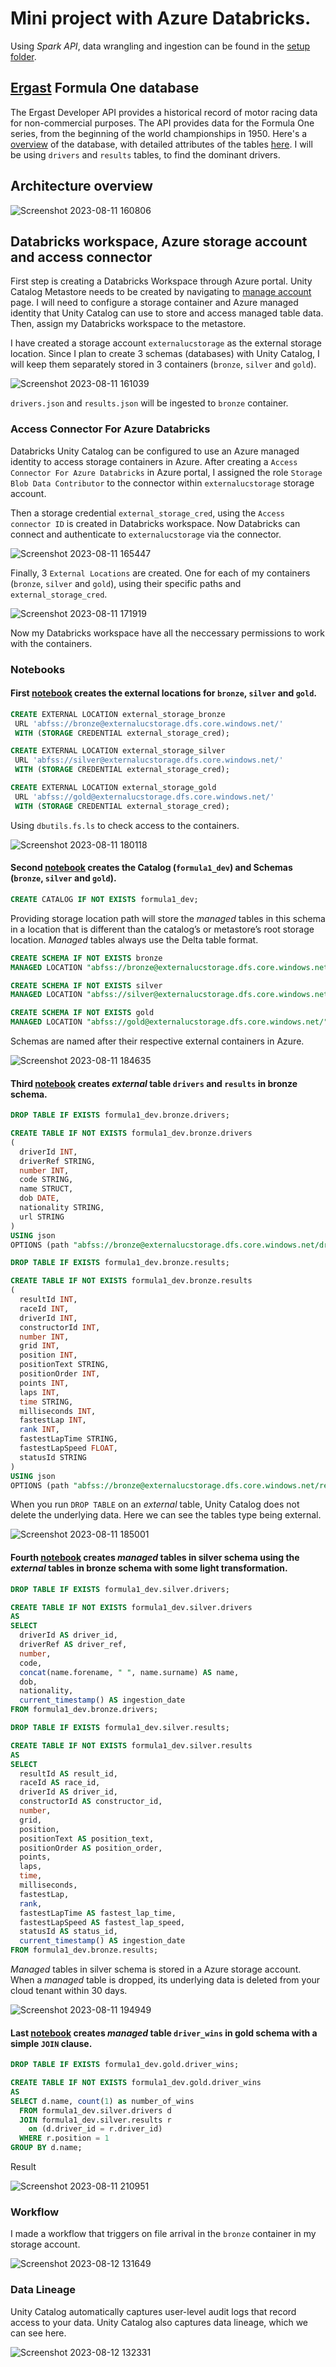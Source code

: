 # Mini project with Azure Databricks.

Using *Spark API*, data wrangling and ingestion can be found in the [setup folder](https://github.com/tanchu-git/databricks_mini_project/tree/main/setup).

## [Ergast](http://ergast.com/mrd/) Formula One database
The Ergast Developer API provides a historical record of motor racing data for non-commercial purposes. The API provides data for the Formula One series, from the beginning of the world championships in 1950. Here's a [overview](https://github.com/tanchu-git/databricks_mini_project/assets/139019601/876ca38e-569c-49d8-879e-ab99a9a2a504) of the database, with detailed attributes of the tables [here](http://ergast.com/docs/f1db_user_guide.txt). I will be using ```drivers``` and ```results``` tables, to find the dominant drivers.

## Architecture overview
![Screenshot 2023-08-11 160806](https://github.com/tanchu-git/databricks_mini_project/assets/139019601/70c2587a-d123-4090-87a0-a2dc905ecf46)

## Databricks workspace, Azure storage account and access connector
First step is creating a Databricks Workspace through Azure portal. Unity Catalog Metastore needs to be created by navigating to [manage account](https://accounts.azuredatabricks.net/) page. I will need to configure a storage container and Azure managed identity that Unity Catalog can use to store and access managed table data. Then, assign my Databricks workspace to the metastore.

I have created a storage account ```externalucstorage``` as the external storage location. Since I plan to create 3 schemas (databases) with Unity Catalog, I will keep them separately stored in 3 containers (```bronze```, ```silver``` and ```gold```).

![Screenshot 2023-08-11 161039](https://github.com/tanchu-git/databricks_mini_project/assets/139019601/629d5b9c-aec5-4f46-af69-7266542f1c76)

```drivers.json``` and ```results.json``` will be ingested to ```bronze``` container.

### Access Connector For Azure Databricks
Databricks Unity Catalog can be configured to use an Azure managed identity to access storage containers in Azure. After creating a ```Access Connector For Azure Databricks``` in Azure portal, I assigned the role ```Storage Blob Data Contributor``` to the connector within ```externalucstorage``` storage account.

Then a storage credential ```external_storage_cred```, using the ```Access connector ID``` is created in Databricks workspace. Now Databricks can connect and authenticate to ```externalucstorage``` via the connector.

![Screenshot 2023-08-11 165447](https://github.com/tanchu-git/databricks_mini_project/assets/139019601/83323ad6-9f3f-4fd7-99b1-6876181e7861)

Finally, 3 ```External Locations``` are created. One for each of my containers (```bronze```, ```silver``` and ```gold```), using their specific paths and ```external_storage_cred```.

![Screenshot 2023-08-11 171919](https://github.com/tanchu-git/databricks_mini_project/assets/139019601/fe4ec567-0fff-44f1-a95c-fafe2b8c5b29)

Now my Databricks workspace have all the neccessary permissions to work with the containers.

### Notebooks
#### First [notebook](https://github.com/tanchu-git/databricks_mini_project/blob/main/notebooks/1_create_external_locations.ipynb) creates the external locations for ```bronze```, ```silver``` and ```gold```. 
```sql
CREATE EXTERNAL LOCATION external_storage_bronze
 URL 'abfss://bronze@externalucstorage.dfs.core.windows.net/'
 WITH (STORAGE CREDENTIAL external_storage_cred);
```
```sql
CREATE EXTERNAL LOCATION external_storage_silver
 URL 'abfss://silver@externalucstorage.dfs.core.windows.net/'
 WITH (STORAGE CREDENTIAL external_storage_cred);
```
```sql
CREATE EXTERNAL LOCATION external_storage_gold
 URL 'abfss://gold@externalucstorage.dfs.core.windows.net/'
 WITH (STORAGE CREDENTIAL external_storage_cred);
```
Using ```dbutils.fs.ls``` to check access to the containers.

![Screenshot 2023-08-11 180118](https://github.com/tanchu-git/databricks_mini_project/assets/139019601/6e02e3e6-9799-41a0-9305-3fbdf440fa46)

#### Second [notebook](https://github.com/tanchu-git/databricks_mini_project/blob/main/notebooks/2_create_catalog_schema.ipynb) creates the Catalog (```formula1_dev```) and Schemas (```bronze```, ```silver``` and ```gold```).
```sql
CREATE CATALOG IF NOT EXISTS formula1_dev;
```
Providing storage location path will store the *managed* tables in this schema in a location that is different than the catalog’s or metastore’s root storage location. *Managed* tables always use the Delta table format.
```sql
CREATE SCHEMA IF NOT EXISTS bronze
MANAGED LOCATION "abfss://bronze@externalucstorage.dfs.core.windows.net/"
```
```sql
CREATE SCHEMA IF NOT EXISTS silver
MANAGED LOCATION "abfss://silver@externalucstorage.dfs.core.windows.net/"
```
```sql
CREATE SCHEMA IF NOT EXISTS gold
MANAGED LOCATION "abfss://gold@externalucstorage.dfs.core.windows.net/"
```
Schemas are named after their respective external containers in Azure.

![Screenshot 2023-08-11 184635](https://github.com/tanchu-git/databricks_mini_project/assets/139019601/28d65e10-e5ee-459f-8ccc-46af94d853bf)

#### Third [notebook](https://github.com/tanchu-git/databricks_mini_project/blob/main/notebooks/3_create_bronze_tables.ipynb) creates *external* table ```drivers``` and ```results``` in bronze schema.
```sql
DROP TABLE IF EXISTS formula1_dev.bronze.drivers;

CREATE TABLE IF NOT EXISTS formula1_dev.bronze.drivers
(
  driverId INT,
  driverRef STRING,
  number INT,
  code STRING,
  name STRUCT,
  dob DATE,
  nationality STRING,
  url STRING
)
USING json
OPTIONS (path "abfss://bronze@externalucstorage.dfs.core.windows.net/drivers.json");
```
```sql
DROP TABLE IF EXISTS formula1_dev.bronze.results;

CREATE TABLE IF NOT EXISTS formula1_dev.bronze.results
(
  resultId INT,
  raceId INT,
  driverId INT,
  constructorId INT,
  number INT,
  grid INT,
  position INT,
  positionText STRING,
  positionOrder INT,
  points INT,
  laps INT,
  time STRING,
  milliseconds INT,
  fastestLap INT,
  rank INT,
  fastestLapTime STRING,
  fastestLapSpeed FLOAT,
  statusId STRING
)
USING json
OPTIONS (path "abfss://bronze@externalucstorage.dfs.core.windows.net/results.json");
```
When you run ```DROP TABLE``` on an *external* table, Unity Catalog does not delete the underlying data. Here we can see the tables type being external.

![Screenshot 2023-08-11 185001](https://github.com/tanchu-git/databricks_mini_project/assets/139019601/b8460f56-18d0-4c88-9ff6-98dea3e39d3b)

#### Fourth [notebook](https://github.com/tanchu-git/databricks_mini_project/blob/main/notebooks/4_create_silver_tables.ipynb) creates *managed* tables in silver schema using the *external* tables in bronze schema with some light transformation.
```sql
DROP TABLE IF EXISTS formula1_dev.silver.drivers;

CREATE TABLE IF NOT EXISTS formula1_dev.silver.drivers
AS
SELECT 
  driverId AS driver_id,
  driverRef AS driver_ref,
  number,
  code,
  concat(name.forename, " ", name.surname) AS name,
  dob,
  nationality,
  current_timestamp() AS ingestion_date
FROM formula1_dev.bronze.drivers;
```
```sql
DROP TABLE IF EXISTS formula1_dev.silver.results;

CREATE TABLE IF NOT EXISTS formula1_dev.silver.results
AS
SELECT 
  resultId AS result_id,
  raceId AS race_id,
  driverId AS driver_id,
  constructorId AS constructor_id,
  number,
  grid,
  position,
  positionText AS position_text,
  positionOrder AS position_order,
  points,
  laps,
  time,
  milliseconds,
  fastestLap,
  rank,
  fastestLapTime AS fastest_lap_time,
  fastestLapSpeed AS fastest_lap_speed,
  statusId AS status_id,
  current_timestamp() AS ingestion_date
FROM formula1_dev.bronze.results;
```
*Managed* tables in silver schema is stored in a Azure storage account. When a *managed* table is dropped, its underlying data is deleted from your cloud tenant within 30 days. 

![Screenshot 2023-08-11 194949](https://github.com/tanchu-git/databricks_mini_project/assets/139019601/e87739dd-367d-4716-8297-ec24f17e6d6e)

#### Last [notebook](https://github.com/tanchu-git/databricks_mini_project/blob/main/notebooks/5_create_gold_tables.ipynb) creates *managed* table ```driver_wins``` in gold schema with a simple ```JOIN``` clause.
```sql
DROP TABLE IF EXISTS formula1_dev.gold.driver_wins;

CREATE TABLE IF NOT EXISTS formula1_dev.gold.driver_wins
AS
SELECT d.name, count(1) as number_of_wins
  FROM formula1_dev.silver.drivers d
  JOIN formula1_dev.silver.results r
    on (d.driver_id = r.driver_id)
  WHERE r.position = 1
GROUP BY d.name;
```
Result

![Screenshot 2023-08-11 210951](https://github.com/tanchu-git/databricks_mini_project/assets/139019601/4d492de1-1c60-4d06-8cf6-f9a8162d0d5c)

### Workflow
I made a workflow that triggers on file arrival in the ```bronze``` container in my storage account.

![Screenshot 2023-08-12 131649](https://github.com/tanchu-git/databricks_mini_project/assets/139019601/6d117b64-6ce1-4856-9449-c697cdcfb29b)


### Data Lineage
Unity Catalog automatically captures user-level audit logs that record access to your data. Unity Catalog also captures data lineage, which we can see here.

![Screenshot 2023-08-12 132331](https://github.com/tanchu-git/databricks_mini_project/assets/139019601/7dc03f8f-8586-4a77-8dcc-2d508c82b39b)
